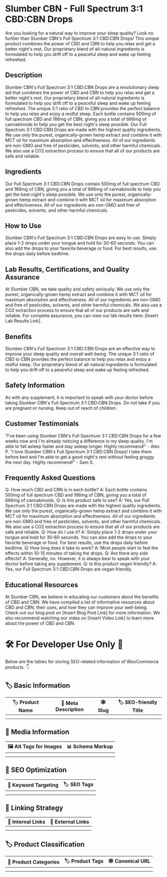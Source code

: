 # Slumber CBN - Full Spectrum 3:1 CBD:CBN Drops
Are you looking for a natural way to improve your sleep quality? Look no further than Slumber CBN's Full Spectrum 3:1 CBD:CBN Drops! This unique product combines the power of CBD and CBN to help you relax and get a better night's rest. Our proprietary blend of all-natural ingredients is formulated to help you drift off to a peaceful sleep and wake up feeling refreshed.
## Description
Slumber CBN's Full Spectrum 3:1 CBD:CBN Drops are a revolutionary sleep aid that combines the power of CBD and CBN to help you relax and get a better night's rest. Our proprietary blend of all-natural ingredients is formulated to help you drift off to a peaceful sleep and wake up feeling refreshed. The unique 3:1 ratio of CBD to CBN provides the perfect balance to help you relax and enjoy a restful sleep. Each bottle contains 500mg of full spectrum CBD and 166mg of CBN, giving you a total of 666mg of cannabinoids to help you get the best night's sleep possible. 
Our Full Spectrum 3:1 CBD:CBN Drops are made with the highest quality ingredients. We use only the purest, organically-grown hemp extract and combine it with MCT oil for maximum absorption and effectiveness. All of our ingredients are non-GMO and free of pesticides, solvents, and other harmful chemicals. We also use a CO2 extraction process to ensure that all of our products are safe and reliable.
## Ingredients
Our Full Spectrum 3:1 CBD:CBN Drops contain 500mg of full spectrum CBD and 166mg of CBN, giving you a total of 666mg of cannabinoids to help you get the best night's sleep possible. We use only the purest, organically-grown hemp extract and combine it with MCT oil for maximum absorption and effectiveness. All of our ingredients are non-GMO and free of pesticides, solvents, and other harmful chemicals.
## How to Use
Slumber CBN's Full Spectrum 3:1 CBD:CBN Drops are easy to use. Simply place 1-2 drops under your tongue and hold for 30-60 seconds. You can also add the drops to your favorite beverage or food. For best results, use the drops daily before bedtime.
## Lab Results, Certifications, and Quality Assurance
At Slumber CBN, we take quality and safety seriously. We use only the purest, organically-grown hemp extract and combine it with MCT oil for maximum absorption and effectiveness. All of our ingredients are non-GMO and free of pesticides, solvents, and other harmful chemicals. We also use a CO2 extraction process to ensure that all of our products are safe and reliable. For complete assurance, you can view our lab results here: [Insert Lab Results Link]. 
## Benefits
Slumber CBN's Full Spectrum 3:1 CBD:CBN Drops are an effective way to improve your sleep quality and overall well-being. The unique 3:1 ratio of CBD to CBN provides the perfect balance to help you relax and enjoy a restful sleep. Our proprietary blend of all-natural ingredients is formulated to help you drift off to a peaceful sleep and wake up feeling refreshed.
## Safety Information
As with any supplement, it is important to speak with your doctor before taking Slumber CBN's Full Spectrum 3:1 CBD:CBN Drops. Do not take if you are pregnant or nursing. Keep out of reach of children.
## Customer Testimonials
"I've been using Slumber CBN's Full Spectrum 3:1 CBD:CBN Drops for a few weeks now and I'm already noticing a difference in my sleep quality. I'm able to fall asleep faster and stay asleep longer. Highly recommend!" - Alex P.
"I love Slumber CBN's Full Spectrum 3:1 CBD:CBN Drops! I take them before bed and I'm able to get a good night's rest without feeling groggy the next day. Highly recommend!" - Sam S.
## Frequently Asked Questions
Q: How much CBD and CBN is in each bottle? 
A: Each bottle contains 500mg of full spectrum CBD and 166mg of CBN, giving you a total of 666mg of cannabinoids. 
Q: Is this product safe to use? 
A: Yes, our Full Spectrum 3:1 CBD:CBN Drops are made with the highest quality ingredients. We use only the purest, organically-grown hemp extract and combine it with MCT oil for maximum absorption and effectiveness. All of our ingredients are non-GMO and free of pesticides, solvents, and other harmful chemicals. We also use a CO2 extraction process to ensure that all of our products are safe and reliable.
Q: How do I use it? 
A: Simply place 1-2 drops under your tongue and hold for 30-60 seconds. You can also add the drops to your favorite beverage or food. For best results, use the drops daily before bedtime.
Q: How long does it take to work? 
A: Most people start to feel the effects within 10-15 minutes of taking the drops.
Q: Are there any side effects? 
A: Generally, no. However, it is always best to speak with your doctor before taking any supplement.
Q: Is this product vegan friendly? 
A: Yes, our Full Spectrum 3:1 CBD:CBN Drops are vegan friendly.
## Educational Resources
At Slumber CBN, we believe in educating our customers about the benefits of CBD and CBN. We have compiled a list of informative resources about CBD and CBN, their uses, and how they can improve your well-being. Check out our blog post on [Insert Blog Post Link] for more information. We also recommend watching our video on [Insert Video Link] to learn more about the power of CBD and CBN.
# 🛠️ For Developer Use Only 🔐

Below are the tables for storing SEO-related information of WooCommerce products. 👇

## 🏷️ Basic Information 

| 🏷️ Product Name | 📝 Meta Description | 🕸️ Slug | 🏷️ SEO-friendly Title |
| -------------- | ------------------ | ------ | ---------------------- |
|                |                    |        |                        |
|                |                    |        |                        |

## 📸 Media Information

| 🖼️ Alt Tags for Images | 📊 Schema Markup |
| --------------------- | --------------- |
|                       |                 |
|                       |                 |

## 🔎 SEO Optimization

| 🎯 Keyword Targeting | 🏷️ SEO Tags |
| ------------------- | ---------- |
|                     |            |
|                     |            |

## 🔗 Linking Strategy 

| 🔗 Internal Links | 🔗 External Links |
| ---------------- | ---------------- |
|                  |                  |
|                  |                  |

## 🏷️ Product Classification 

| 📂 Product Categories | 🏷️ Product Tags | 🕸️ Canonical URL |
| ------------------ | ------------ | ------------- |
|                    |              |               |
|                    |              |               |
